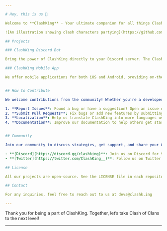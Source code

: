 ```yaml
---

# Hey, this is us 👋

Welcome to **ClashKing** - Your ultimate companion for all things Clash of Clans!

![An illustration showing clash characters partying](https://github.com/ClashKingInc/.github/blob/24d06b184145511328d2467e43657dbf56c77cb5/profile/IMG_1961.jpg)

## Projects

### ClashKing Discord Bot

Bring the power of ClashKing directly to your Discord server. The ClashKing Discord Bot helps you manage your clan, track war statuses, and access player profiles without ever leaving Discord.

### ClashKing Mobile App

We offer mobile applications for both iOS and Android, providing on-the-go access to all the features available on our Discord bot & more. Stay connected with your clan anytime, anywhere.


## How to Contribute

We welcome contributions from the community! Whether you’re a developer, tester, or simply a Clash of Clans enthusiast, there are many ways you can get involved:

1. **Report Issues**: Found a bug or have a suggestion? Open an issue on GitHub.
2. **Submit Pull Requests**: Fix bugs or add new features by submitting a pull request.
3. **Localization**: Help us translate ClashKing into more languages using our Crowdin project.
4. **Documentation**: Improve our documentation to help others get started with ClashKing.


## Community

Join our community to discuss strategies, get support, and share your Clash of Clans experiences. You can find us on:

- **[Discord](https://discord.gg/clashking)**: Join us on Discord for Support & News
- **[Twitter](https://twitter.com/ClashKing__)**: Follow us on Twitter for the latest updates and news.

## License

All our projects are open-source. See the LICENSE file in each repository for more details.

## Contact

For any inquiries, feel free to reach out to us at devs@clashk.ing

---
```


Thank you for being a part of ClashKing. Together, let’s take Clash of Clans to the next level!

---
